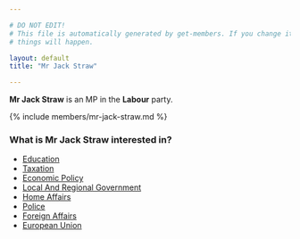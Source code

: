 ```yaml
---

# DO NOT EDIT!
# This file is automatically generated by get-members. If you change it, bad
# things will happen.

layout: default
title: "Mr Jack Straw"

---
```


**Mr Jack Straw** is an MP in the **Labour** party.

{% include members/mr-jack-straw.md %}

### What is Mr Jack Straw interested in?


* [Education](/interests/education.html)
* [Taxation](/interests/taxation.html)
* [Economic Policy](/interests/economic-policy.html)
* [Local And Regional Government](/interests/local-and-regional-government.html)
* [Home Affairs](/interests/home-affairs.html)
* [Police](/interests/police.html)
* [Foreign Affairs](/interests/foreign-affairs.html)
* [European Union](/interests/european-union.html)
